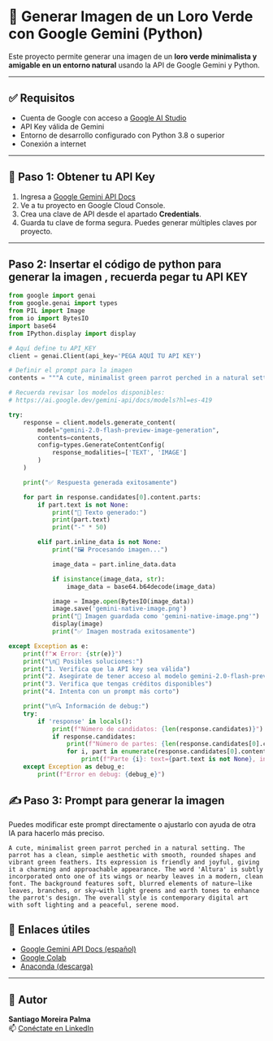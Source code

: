 # 🦜 Generar Imagen de un Loro Verde con Google Gemini (Python)

Este proyecto permite generar una imagen de un **loro verde minimalista y amigable en un entorno natural** usando la API de Google Gemini y Python.

---

## ✅ Requisitos

- Cuenta de Google con acceso a [Google AI Studio](https://ai.google.dev/gemini-api/docs?hl=es-419)
- API Key válida de Gemini
- Entorno de desarrollo configurado con Python 3.8 o superior
- Conexión a internet

---

## 🔑 Paso 1: Obtener tu API Key

1. Ingresa a <a href="https://ai.google.dev/gemini-api/docs?hl=es-419" target="_blank">Google Gemini API Docs</a>
2. Ve a tu proyecto en Google Cloud Console.
3. Crea una clave de API desde el apartado **Credentials**.
4. Guarda tu clave de forma segura. Puedes generar múltiples claves por proyecto.

---

## Paso 2: Insertar el código de python para generar la imagen , recuerda pegar tu API KEY 
```python
from google import genai
from google.genai import types
from PIL import Image
from io import BytesIO
import base64
from IPython.display import display

# Aquí define tu API_KEY
client = genai.Client(api_key='PEGA AQUÍ TU API KEY')

# Definir el prompt para la imagen
contents = """A cute, minimalist green parrot perched in a natural setting. The parrot has a clean, simple aesthetic with smooth, rounded shapes and vibrant green feathers. Its expression is friendly and joyful, giving it a charming and approachable appearance. The word 'Altura' is subtly incorporated onto one of its wings or nearby leaves in a modern, clean font. The background features soft, blurred elements of nature—like leaves, branches, or sky—with light greens and earth tones to enhance the parrot's design. The overall style is contemporary digital art with soft lighting and a peaceful, serene mood."""

# Recuerda revisar los modelos disponibles:
# https://ai.google.dev/gemini-api/docs/models?hl=es-419

try:
    response = client.models.generate_content(
        model="gemini-2.0-flash-preview-image-generation",
        contents=contents,
        config=types.GenerateContentConfig(
            response_modalities=['TEXT', 'IMAGE']
        )
    )

    print("✅ Respuesta generada exitosamente")

    for part in response.candidates[0].content.parts:
        if part.text is not None:
            print("📝 Texto generado:")
            print(part.text)
            print("-" * 50)

        elif part.inline_data is not None:
            print("🖼️ Procesando imagen...")

            image_data = part.inline_data.data

            if isinstance(image_data, str):
                image_data = base64.b64decode(image_data)

            image = Image.open(BytesIO(image_data))
            image.save('gemini-native-image.png')
            print("💾 Imagen guardada como 'gemini-native-image.png'")
            display(image)
            print("✅ Imagen mostrada exitosamente")

except Exception as e:
    print(f"❌ Error: {str(e)}")
    print("\n🔧 Posibles soluciones:")
    print("1. Verifica que la API key sea válida")
    print("2. Asegúrate de tener acceso al modelo gemini-2.0-flash-preview-image-generation")
    print("3. Verifica que tengas créditos disponibles")
    print("4. Intenta con un prompt más corto")

    print("\n🔍 Información de debug:")
    try:
        if 'response' in locals():
            print(f"Número de candidatos: {len(response.candidates)}")
            if response.candidates:
                print(f"Número de partes: {len(response.candidates[0].content.parts)}")
                for i, part in enumerate(response.candidates[0].content.parts):
                    print(f"Parte {i}: text={part.text is not None}, inline_data={part.inline_data is not None}")
    except Exception as debug_e:
        print(f"Error en debug: {debug_e}")
```

## ✍️ Paso 3: Prompt para generar la imagen

Puedes modificar este prompt directamente o ajustarlo con ayuda de otra IA para hacerlo más preciso.

```text
A cute, minimalist green parrot perched in a natural setting. The parrot has a clean, simple aesthetic with smooth, rounded shapes and vibrant green feathers. Its expression is friendly and joyful, giving it a charming and approachable appearance. The word 'Altura' is subtly incorporated onto one of its wings or nearby leaves in a modern, clean font. The background features soft, blurred elements of nature—like leaves, branches, or sky—with light greens and earth tones to enhance the parrot's design. The overall style is contemporary digital art with soft lighting and a peaceful, serene mood. 
```

## 📌 Enlaces útiles

- <a href="https://ai.google.dev/gemini-api/docs?hl=es-419" target="_blank">Google Gemini API Docs (español)</a>
- <a href="https://colab.research.google.com/" target="_blank">Google Colab</a>
- <a href="https://www.anaconda.com/" target="_blank">Anaconda (descarga)</a>

---

## 👤 Autor

**Santiago Moreira Palma**  
📫 <a href="https://www.linkedin.com/in/santiago-moreira-palma-42a986215" target="_blank">Conéctate en LinkedIn</a>

